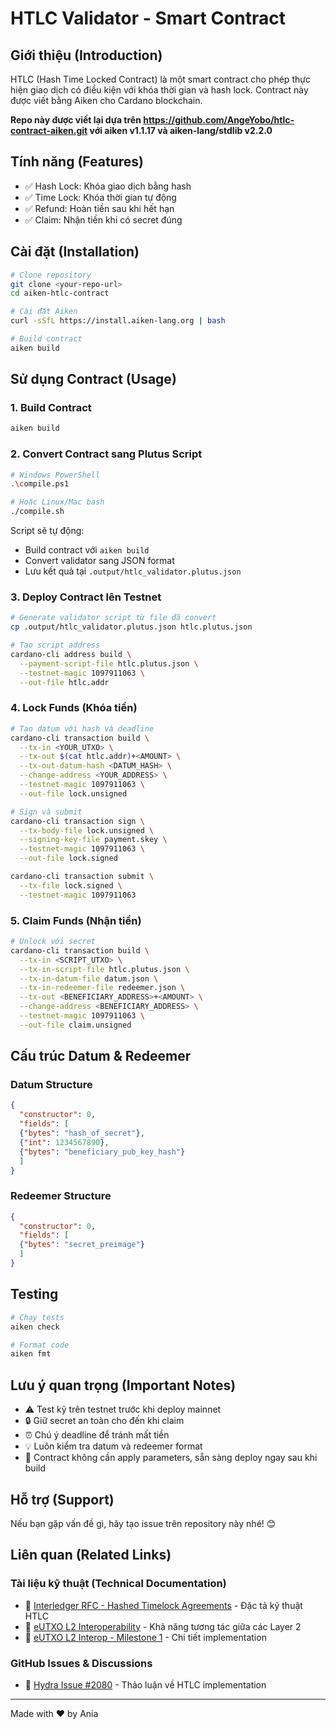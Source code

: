 # HTLC Validator - Smart Contract

## Giới thiệu (Introduction)

HTLC (Hash Time Locked Contract) là một smart contract cho phép thực hiện giao dịch có điều kiện với khóa thời gian và hash lock. Contract này được viết bằng Aiken cho Cardano blockchain.

**Repo này được viết lại dựa trên https://github.com/AngeYobo/htlc-contract-aiken.git với aiken v1.1.17 và aiken-lang/stdlib v2.2.0**

## Tính năng (Features)

- ✅ Hash Lock: Khóa giao dịch bằng hash
- ✅ Time Lock: Khóa thời gian tự động
- ✅ Refund: Hoàn tiền sau khi hết hạn
- ✅ Claim: Nhận tiền khi có secret đúng

## Cài đặt (Installation)

```bash
# Clone repository
git clone <your-repo-url>
cd aiken-htlc-contract

# Cài đặt Aiken
curl -sSfL https://install.aiken-lang.org | bash

# Build contract
aiken build
```

## Sử dụng Contract (Usage)

### 1. Build Contract

```bash
aiken build
```

### 2. Convert Contract sang Plutus Script

```bash
# Windows PowerShell
.\compile.ps1

# Hoặc Linux/Mac bash
./compile.sh
```

Script sẽ tự động:
- Build contract với `aiken build`
- Convert validator sang JSON format
- Lưu kết quả tại `.output/htlc_validator.plutus.json`

### 3. Deploy Contract lên Testnet

```bash
# Generate validator script từ file đã convert
cp .output/htlc_validator.plutus.json htlc.plutus.json

# Tạo script address
cardano-cli address build \
  --payment-script-file htlc.plutus.json \
  --testnet-magic 1097911063 \
  --out-file htlc.addr
```

### 4. Lock Funds (Khóa tiền)

```bash
# Tạo datum với hash và deadline
cardano-cli transaction build \
  --tx-in <YOUR_UTXO> \
  --tx-out $(cat htlc.addr)+<AMOUNT> \
  --tx-out-datum-hash <DATUM_HASH> \
  --change-address <YOUR_ADDRESS> \
  --testnet-magic 1097911063 \
  --out-file lock.unsigned

# Sign và submit
cardano-cli transaction sign \
  --tx-body-file lock.unsigned \
  --signing-key-file payment.skey \
  --testnet-magic 1097911063 \
  --out-file lock.signed

cardano-cli transaction submit \
  --tx-file lock.signed \
  --testnet-magic 1097911063
```

### 5. Claim Funds (Nhận tiền)

```bash
# Unlock với secret
cardano-cli transaction build \
  --tx-in <SCRIPT_UTXO> \
  --tx-in-script-file htlc.plutus.json \
  --tx-in-datum-file datum.json \
  --tx-in-redeemer-file redeemer.json \
  --tx-out <BENEFICIARY_ADDRESS>+<AMOUNT> \
  --change-address <BENEFICIARY_ADDRESS> \
  --testnet-magic 1097911063 \
  --out-file claim.unsigned
```

## Cấu trúc Datum & Redeemer

### Datum Structure
```json
{
  "constructor": 0,
  "fields": [
  {"bytes": "hash_of_secret"},
  {"int": 1234567890},
  {"bytes": "beneficiary_pub_key_hash"}
  ]
}
```

### Redeemer Structure
```json
{
  "constructor": 0,
  "fields": [
  {"bytes": "secret_preimage"}
  ]
}
```

## Testing

```bash
# Chạy tests
aiken check

# Format code
aiken fmt
```

## Lưu ý quan trọng (Important Notes)

- ⚠️ Test kỹ trên testnet trước khi deploy mainnet
- 🔒 Giữ secret an toàn cho đến khi claim
- ⏰ Chú ý deadline để tránh mất tiền
- 💡 Luôn kiểm tra datum và redeemer format
- 📝 Contract không cần apply parameters, sẵn sàng deploy ngay sau khi build

## Hỗ trợ (Support)

Nếu bạn gặp vấn đề gì, hãy tạo issue trên repository này nhé! 😊

## Liên quan (Related Links)

### Tài liệu kỹ thuật (Technical Documentation)
- 🔗 [Interledger RFC - Hashed Timelock Agreements](https://interledger.org/developers/rfcs/hashed-timelock-agreements/) - Đặc tả kỹ thuật HTLC
- 🔗 [eUTXO L2 Interoperability](https://cardano-scaling.github.io/eutxo-l2-interop/index.html) - Khả năng tương tác giữa các Layer 2
- 🔗 [eUTXO L2 Interop - Milestone 1](https://cardano-scaling.github.io/eutxo-l2-interop/ms1/index.html) - Chi tiết implementation

### GitHub Issues & Discussions
- 🔗 [Hydra Issue #2080](https://github.com/cardano-scaling/hydra/issues/2080) - Thảo luận về HTLC implementation

---
Made with ❤️ by Ania
